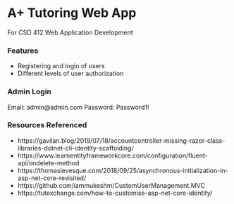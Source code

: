 ﻿A+ Tutoring Web App
====================
For CSD 412 Web Application Development

<h3>Features</h3>
<ul>
	<li>Registering and login of users</li>
	<li>Different levels of user authorization</li>
</ul>

<h3>Admin Login</h3>
<p>
Email: admin@admin.com
Password: Password1!
</p>

<h3>Resources Referenced</h3>
<ul>
	<li>https://gavilan.blog/2019/07/18/accountcontroller-missing-razor-class-libraries-dotnet-cli-identity-scaffolding/</li>
	<li>https://www.learnentityframeworkcore.com/configuration/fluent-api/ondelete-method</li>
	<li>https://thomaslevesque.com/2018/09/25/asynchronous-initialization-in-asp-net-core-revisited/</li>
	<li>https://github.com/iammukeshm/CustomUserManagement.MVC</li>
	<li>https://tutexchange.com/how-to-customise-asp-net-core-identity/</li>
</ul>